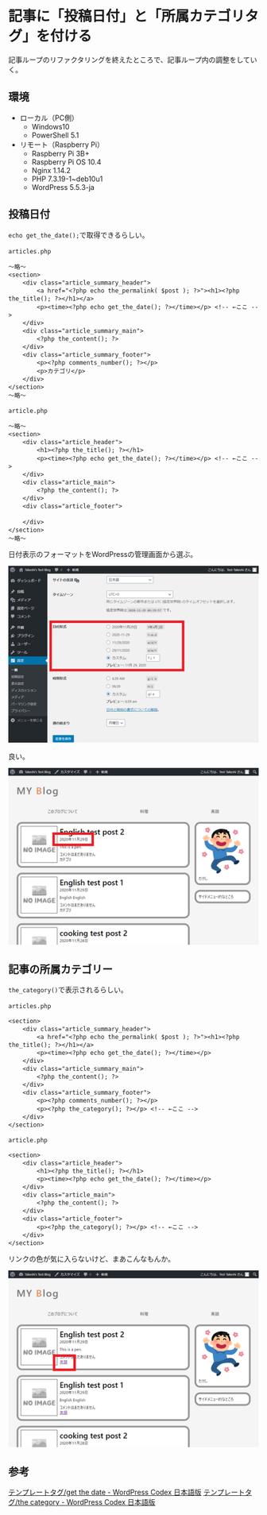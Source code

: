 # 記事に「投稿日付」と「所属カテゴリタグ」を付ける

記事ループのリファクタリングを終えたところで、記事ループ内の調整をしていく。

## 環境

- ローカル（PC側）
  - Windows10
  - PowerShell 5.1
- リモート（Raspberry Pi）
  - Raspberry Pi 3B+
  - Raspberry Pi OS 10.4
  - Nginx 1.14.2
  - PHP 7.3.19-1~deb10u1
  - WordPress 5.5.3-ja

## 投稿日付

`echo get_the_date();`で取得できるらしい。

`articles.php`

~~~php+HTML
～略～
<section>
    <div class="article_summary_header">
        <a href="<?php echo the_permalink( $post ); ?>"><h1><?php the_title(); ?></h1></a>
        <p><time><?php echo get_the_date(); ?></time></p> <!-- ←ここ -->
    </div>
    <div class="article_summary_main">
        <?php the_content(); ?>
    </div>
    <div class="article_summary_footer">
        <p><?php comments_number(); ?></p>
        <p>カテゴリ</p>
    </div>
</section>
～略～
~~~

`article.php`

~~~php+HTML
～略～
<section>
    <div class="article_header">
        <h1><?php the_title(); ?></h1>
        <p><time><?php echo get_the_date(); ?></time></p> <!-- ←ここ -->
    </div>
    <div class="article_main">
        <?php the_content(); ?>
    </div>
    <div class="article_footer">

    </div>
</section>
～略～
~~~

日付表示のフォーマットをWordPressの管理画面から選ぶ。

![image-20201129154441125](image/customtheme-dateandcategory/rs-image-20201129154441125.png)

良い。

![image-20201129154640050](image/customtheme-dateandcategory/rs-image-20201129154640050.png)

## 記事の所属カテゴリー

`the_category()`で表示されるらしい。

`articles.php`

~~~php+HTML
<section>
    <div class="article_summary_header">
        <a href="<?php echo the_permalink( $post ); ?>"><h1><?php the_title(); ?></h1></a>
        <p><time><?php echo get_the_date(); ?></time></p>
    </div>
    <div class="article_summary_main">
        <?php the_content(); ?>
    </div>
    <div class="article_summary_footer">
        <p><?php comments_number(); ?></p>
        <p><?php the_category(); ?></p> <!-- ←ここ -->
    </div>
</section>
~~~

`article.php`

~~~php+HTML
<section>
    <div class="article_header">
        <h1><?php the_title(); ?></h1>
        <p><time><?php echo get_the_date(); ?></time></p>
    </div>
    <div class="article_main">
        <?php the_content(); ?>
    </div>
    <div class="article_footer">
        <p><?php the_category(); ?></p> <!-- ←ここ -->
    </div>
</section>
~~~

リンクの色が気に入らないけど、まあこんなもんか。

![image-20201129160154772](image/customtheme-dateandcategory/rs-image-20201129160154772.png)

## 参考

[テンプレートタグ/get the date \- WordPress Codex 日本語版](https://wpdocs.osdn.jp/%E3%83%86%E3%83%B3%E3%83%97%E3%83%AC%E3%83%BC%E3%83%88%E3%82%BF%E3%82%B0/get_the_date)
[テンプレートタグ/the category \- WordPress Codex 日本語版](https://wpdocs.osdn.jp/%E3%83%86%E3%83%B3%E3%83%97%E3%83%AC%E3%83%BC%E3%83%88%E3%82%BF%E3%82%B0/the_category)